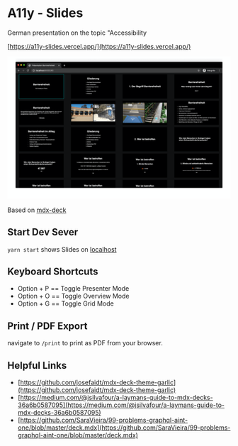 # A11y - Slides

German presentation on the topic "Accessibility

[https://a11y-slides.vercel.app/](https://a11y-slides.vercel.app/)

![screenshot](screenshot.png)

Based on [mdx-deck](https://github.com/jxnblk/mdx-deck)

## Start Dev Sever

`yarn start` shows Slides on [localhost](http://localhost:8000)

## Keyboard Shortcuts

- Option + P == Toggle Presenter Mode
- Option + O == Toggle Overview Mode
- Option + G == Toggle Grid Mode

## Print / PDF Export

navigate to `/print` to print as PDF from your browser.

## Helpful Links

- [https://github.com/josefaidt/mdx-deck-theme-garlic](https://github.com/josefaidt/mdx-deck-theme-garlic)
- [https://medium.com/@jsilvafour/a-laymans-guide-to-mdx-decks-36a6b0587095](https://medium.com/@jsilvafour/a-laymans-guide-to-mdx-decks-36a6b0587095)
- [https://github.com/SaraVieira/99-problems-graphql-aint-one/blob/master/deck.mdx](https://github.com/SaraVieira/99-problems-graphql-aint-one/blob/master/deck.mdx)
